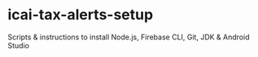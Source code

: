 # icai-tax-alerts-setup
Scripts &amp; instructions to install Node.js, Firebase CLI, Git, JDK &amp; Android Studio
